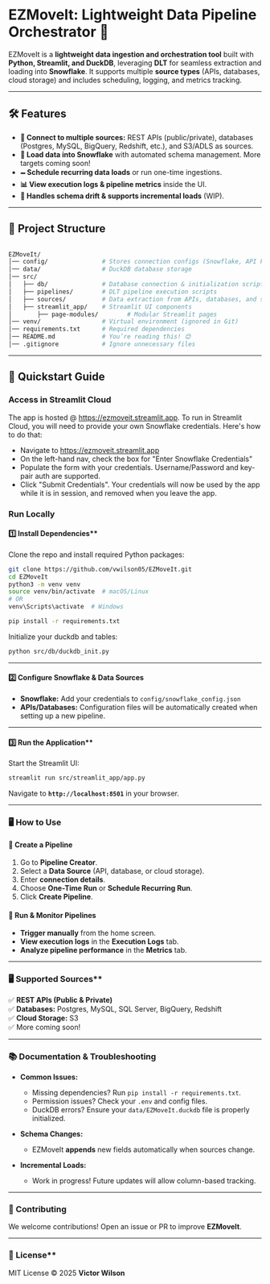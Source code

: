 # EZMoveIt: Lightweight Data Pipeline Orchestrator 🚀

EZMoveIt is a **lightweight data ingestion and orchestration tool** built with **Python, Streamlit, and DuckDB**, leveraging **DLT** for seamless extraction and loading into **Snowflake**. It supports multiple **source types** (APIs, databases, cloud storage) and includes scheduling, logging, and metrics tracking.

---

## 🛠 Features

- **🔗 Connect to multiple sources:** REST APIs (public/private), databases (Postgres, MySQL, BigQuery, Redshift, etc.), and S3/ADLS as sources.
- **👤 Load data into Snowflake** with automated schema management.  More targets coming soon!
- **🗕 Schedule recurring data loads** or run one-time ingestions.
- **📊 View execution logs & pipeline metrics** inside the UI.
- **🔄 Handles schema drift & supports incremental loads** (WIP).

---

## 🛀 Project Structure

```bash

EZMoveIt/
│── config/               # Stores connection configs (Snowflake, API keys, etc.)
│── data/                 # DuckDB database storage
│── src/
│   ├── db/               # Database connection & initialization scripts
│   ├── pipelines/        # DLT pipeline execution scripts
│   ├── sources/          # Data extraction from APIs, databases, and storage
│   ├── streamlit_app/    # Streamlit UI components
│       ├── page-modules/        # Modular Streamlit pages
│── venv/                 # Virtual environment (ignored in Git)
│── requirements.txt      # Required dependencies
│── README.md             # You’re reading this! 😊
│── .gitignore            # Ignore unnecessary files
```

---

## 🚀 Quickstart Guide

### Access in Streamlit Cloud

The app is hosted @ <https://ezmoveit.streamlit.app>.  To run in Streamlit Cloud, you will need to provide your own Snowflake credentials.  Here's how to do that:

- Navigate to <https://ezmoveit.streamlit.app>
- On the left-hand nav, check the box for "Enter Snowflake Credentials"
- Populate the form with your credentials.  Username/Password and key-pair auth are supported.
- Click "Submit Credentials".  Your credentials will now be used by the app while it is in session, and removed when you leave the app.

### Run Locally

#### 1️⃣  Install Dependencies**

Clone the repo and install required Python packages:

```bash
git clone https://github.com/vwilson05/EZMoveIt.git
cd EZMoveIt
python3 -m venv venv
source venv/bin/activate  # macOS/Linux
# OR
venv\Scripts\activate  # Windows

pip install -r requirements.txt
```

Initialize your duckdb and tables:

```bash
python src/db/duckdb_init.py
```

---

#### 2️⃣ Configure Snowflake & Data Sources

- **Snowflake:** Add your credentials to `config/snowflake_config.json`  
- **APIs/Databases:** Configuration files will be automatically created when setting up a new pipeline.

---

#### 3️⃣ Run the Application**

Start the Streamlit UI:

```bash
streamlit run src/streamlit_app/app.py
```

Navigate to **`http://localhost:8501`** in your browser.

---

### 🖥 How to Use

#### 📌 Create a Pipeline

1. Go to **Pipeline Creator**.
2. Select a **Data Source** (API, database, or cloud storage).
3. Enter **connection details**.
4. Choose **One-Time Run** or **Schedule Recurring Run**.
5. Click **Create Pipeline**.

#### 🚀 Run & Monitor Pipelines

- **Trigger manually** from the home screen.
- **View execution logs** in the **Execution Logs** tab.
- **Analyze pipeline performance** in the **Metrics** tab.

---

### 🖥 Supported Sources**

✅ **REST APIs (Public & Private)**  
✅ **Databases:** Postgres, MySQL, SQL Server, BigQuery, Redshift  
✅ **Cloud Storage:** S3  
✅ More coming soon!

---

### 📚 Documentation & Troubleshooting

- **Common Issues:**  
  - Missing dependencies? Run `pip install -r requirements.txt`.
  - Permission issues? Check your `.env` and config files.
  - DuckDB errors? Ensure your `data/EZMoveIt.duckdb` file is properly initialized.

- **Schema Changes:**  
  - EZMoveIt **appends** new fields automatically when sources change.

- **Incremental Loads:**  
  - Work in progress! Future updates will allow column-based tracking.

---

### 🤝 Contributing

We welcome contributions! Open an issue or PR to improve **EZMoveIt**.

---

### 🐝 License**

MIT License © 2025 **Victor Wilson**  

